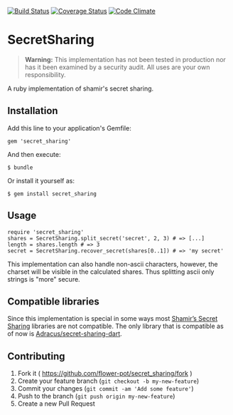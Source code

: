 [![Build Status](https://travis-ci.org/flower-pot/secret_sharing.svg)](https://travis-ci.org/flower-pot/secret_sharing)
[![Coverage Status](https://img.shields.io/coveralls/flower-pot/secret_sharing.svg)](https://coveralls.io/r/flower-pot/secret_sharing)
[![Code Climate](https://codeclimate.com/github/flower-pot/secret_sharing/badges/gpa.svg)](https://codeclimate.com/github/flower-pot/secret_sharing)

# SecretSharing

> **Warning:** This implementation has not been tested in production nor has it
> been examined by a security audit. All uses are your own responsibility.

A ruby implementation of shamir's secret sharing.

## Installation

Add this line to your application's Gemfile:

    gem 'secret_sharing'

And then execute:

    $ bundle

Or install it yourself as:

    $ gem install secret_sharing

## Usage

	require 'secret_sharing'
	shares = SecretSharing.split_secret('secret', 2, 3) # => [...]
	length = shares.length # => 3
	secret = SecretSharing.recover_secret(shares[0..1]) # => 'my secret'

This implementation can also handle non-ascii characters, however, the charset
will be visible in the calculated shares. Thus splitting ascii only strings is
"more" secure.

## Compatible libraries

Since this implementation is special in some ways most [Shamir’s Secret
Sharing](http://de.wikipedia.org/wiki/Shamir%E2%80%99s_Secret_Sharing)
libraries are not compatible. The only library that is compatible as of now is
[Adracus/secret-sharing-dart](https://github.com/Adracus/secret-sharing-dart).

## Contributing

1. Fork it ( https://github.com/flower-pot/secret_sharing/fork )
2. Create your feature branch (`git checkout -b my-new-feature`)
3. Commit your changes (`git commit -am 'Add some feature'`)
4. Push to the branch (`git push origin my-new-feature`)
5. Create a new Pull Request

